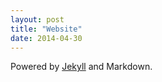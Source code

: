 ```yaml
---
layout: post
title: "Website"
date: 2014-04-30
---
```


Powered by [Jekyll](http://jekyllrb.com) and Markdown.
